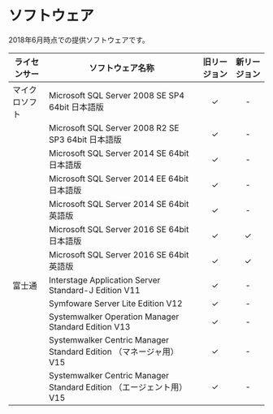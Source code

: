 # ソフトウェア

2018年6月時点での提供ソフトウェアです。

| ライセンサー   | ソフトウェア名称                                             | 旧リージョン | 新リージョン |
| -------------- | ------------------------------------------------------------ | :----------: | :----------: |
| マイクロソフト | Microsoft SQL Server 2008 SE SP4 64bit 日本語版              |      ✓       |      -       |
|                | Microsoft SQL Server 2008 R2 SE SP3 64bit 日本語版           |      ✓       |      -       |
|                | Microsoft SQL Server 2014 SE 64bit 日本語版                  |      ✓       |      -       |
|                | Microsoft SQL Server 2014 EE 64bit 日本語版                  |      ✓       |      -       |
|                | Microsoft SQL Server 2014 SE 64bit 英語版                    |      ✓       |      -       |
|                | Microsoft SQL Server 2016 SE 64bit 日本語版                  |      ✓       |      ✓       |
|                | Microsoft SQL Server 2016 SE 64bit 英語版                    |      ✓       |      ✓       |
| 富士通         | Interstage Application Server Standard-J Edition V11         |      ✓       |      -       |
|                | Symfoware Server Lite Edition V12                            |      ✓       |      -       |
|                | Systemwalker Operation Manager Standard Edition V13          |      ✓       |      -       |
|                | Systemwalker Centric Manager Standard Edition （マネージャ用）V15 |      ✓       |      -       |
|                | Systemwalker Centric Manager Standard Edition （エージェント用）V15 |      ✓       |      -       |


